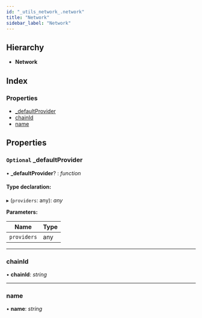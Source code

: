 ```yaml
---
id: "_utils_network_.network"
title: "Network"
sidebar_label: "Network"
---
```


## Hierarchy

* **Network**

## Index

### Properties

* [_defaultProvider](_utils_network_.network.md#optional-_defaultprovider)
* [chainId](_utils_network_.network.md#chainid)
* [name](_utils_network_.network.md#name)

## Properties

### `Optional` _defaultProvider

• **_defaultProvider**? : *function*

#### Type declaration:

▸ (`providers`: any): *any*

**Parameters:**

Name | Type |
------ | ------ |
`providers` | any |

___

###  chainId

• **chainId**: *string*

___

###  name

• **name**: *string*
